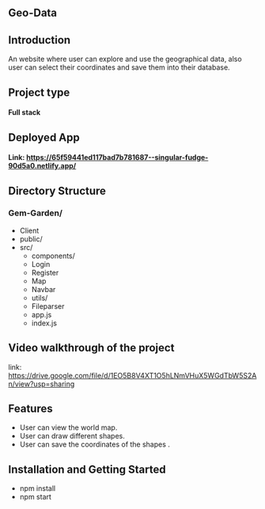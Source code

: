 ## Geo-Data 

## Introduction
An website where user can explore and use the geographical data, also user can select their coordinates and save them into their database. 

## Project type 
#### Full stack

## Deployed App
#### Link: https://65f59441ed117bad7b781687--singular-fudge-90d5a0.netlify.app/

## Directory Structure

### Gem-Garden/
  - Client
  - public/
  - src/
    - components/
     - Login
     - Register
     - Map
     - Navbar
    - utils/
     - Fileparser
    - app.js
    - index.js

## Video walkthrough of the project
link: https://drive.google.com/file/d/1EO5B8V4XT1O5hLNmVHuX5WGdTbW5S2An/view?usp=sharing

## Features
- User can view the world map. 
- User can draw different shapes.
- User can save the coordinates of the shapes  .

## Installation and Getting Started
- npm install
- npm start













